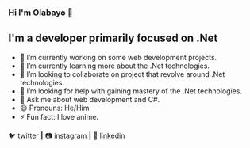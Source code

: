### Hi I'm Olabayo 👋

## I'm a developer primarily focused on .Net 

- 🔭 I’m currently working on some web development projects.
- 🌱 I’m currently learning more about the .Net technologies.
- 👯 I’m looking to collaborate on project that revolve around .Net technologies.
- 🤔 I’m looking for help with gaining mastery of the .Net technologies.
- 💬 Ask me about web development and C#.
- 😄 Pronouns: He/Him
- ⚡ Fun fact: I love anime.

 
🐦 [twitter][twitter] **|** 
📷 [instagram][instagram] **|** 
👔 [linkedin][linkedin]

[twitter]: https://twitter.com/Theophilus125
[instagram]: https://www.instagram.com/olabayobalogun/
[linkedin]: https://www.linkedin.com/in/olabayo-balogun-9a1207166/
